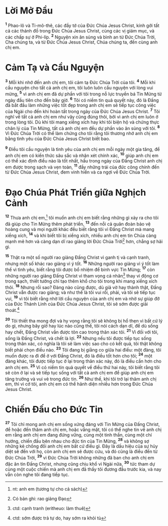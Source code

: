 # Lời Mở Đầu

<sup><b>1</b></sup> Phao-lô và Ti-mô-thê, các đầy tớ của Đức Chúa Jesus Christ, kính gởi tất cả các thánh đồ trong Đức Chúa Jesus Christ, cùng các vị giám mục, và các chấp sự ở Phi-líp. <sup><b>2</b></sup> Nguyện xin ân sủng và bình an từ Đức Chúa Trời, Cha chúng ta, và từ Đức Chúa Jesus Christ, Chúa chúng ta, đến cùng anh chị em.

# Cảm Tạ và Cầu Nguyện

<sup><b>3</b></sup> Mỗi khi nhớ đến anh chị em, tôi cảm tạ Đức Chúa Trời của tôi. <sup><b>4</b></sup> Mỗi khi cầu nguyện cho tất cả anh chị em, tôi luôn luôn cầu nguyện với lòng vui mừng, <sup><b>5</b></sup> vì anh chị em đã dự phần với tôi trong nỗ lực truyền bá Tin Mừng từ ngày đầu tiên cho đến bây giờ. <sup><b>6</b></sup> Tôi có niềm tin quả quyết này, đó là Đấng đã bắt đầu làm những việc tốt đẹp trong anh chị em sẽ tiếp tục công việc của Ngài cho đến khi hoàn tất trong ngày của Đức Chúa Jesus Christ. <sup><b>7</b></sup> Tôi nghĩ về tất cả anh chị em như vậy cũng đúng thôi, bởi vì anh chị em luôn ở trong lòng tôi. Dù khi tôi mang xiềng xích hay khi tôi biện hộ và chứng thực chân lý của Tin Mừng, tất cả anh chị em đều dự phần vào ân sủng với tôi. <sup><b>8</b></sup> Vì Đức Chúa Trời có thể làm chứng cho tôi rằng tôi thương nhớ anh chị em bằng tình yêu của Đức Chúa Jesus Christ biết bao.

<sup><b>9</b></sup> Điều tôi cầu nguyện là tình yêu của anh chị em mỗi ngày một gia tăng, để anh chị em có kiến thức sâu sắc và nhận xét chính xác, <sup><b>10</b></sup> giúp anh chị em có thể xác định điều nào là tốt nhất, hầu trong ngày của Đấng Christ anh chị em được trong sạch và vẹn toàn, <sup><b>11</b></sup> đầy những trái của đức công chính đến từ Đức Chúa Jesus Christ, đem vinh hiển và ca ngợi về Đức Chúa Trời.

# Đạo Chúa Phát Triển giữa Nghịch Cảnh

<sup><b>12</b></sup> Thưa anh chị em,[^1-af9015e6-cda6-408a-af7d-eefa4bd37063] tôi muốn anh chị em biết rằng những gì xảy ra cho tôi đã giúp cho Tin Mừng thêm phát triển, <sup><b>13</b></sup> đến nỗi cả quân đoàn bảo vệ hoàng cung và mọi người khác đều biết rằng tôi vì Đấng Christ mà mang xiềng xích, <sup><b>14</b></sup> và khi biết tôi bị xiềng xích, nhiều anh chị em tin Chúa càng mạnh mẽ hơn và càng dạn dĩ rao giảng lời Đức Chúa Trời[^2-af9015e6-cda6-408a-af7d-eefa4bd37063] hơn, chẳng sợ hãi gì.

<sup><b>15</b></sup> Thật ra một số người rao giảng Đấng Christ vì ganh tị và cạnh tranh, nhưng một số khác rao giảng vì ý tốt. <sup><b>16</b></sup> Những người rao giảng vì ý tốt làm thế vì tình yêu, biết rằng tôi được bổ nhiệm để binh vực Tin Mừng; <sup><b>17</b></sup> còn những người rao giảng Đấng Christ vì tham vọng cá nhân[^3-af9015e6-cda6-408a-af7d-eefa4bd37063] thay vì động cơ trong sạch, thiết tưởng chỉ tạo thêm khổ cho tôi trong khi mang xiềng xích thôi. <sup><b>18</b></sup> Nhưng rồi sao? Đàng nào cũng được, dù giả vờ hay thành thật, Đấng Christ vẫn được rao giảng; và như thế là tôi vui rồi, phải, và tôi sẽ tiếp tục vui, <sup><b>19</b></sup> vì tôi biết rằng nhờ lời cầu nguyện của anh chị em và nhờ sự giúp đỡ của Đức Thánh Linh của Đức Chúa Jesus Christ, tôi sẽ sớm được giải thoát.[^4-af9015e6-cda6-408a-af7d-eefa4bd37063]

<sup><b>20</b></sup> Tôi thiết tha mong đợi và hy vọng rằng tôi sẽ không bị hổ thẹn vì bất cứ lý do gì, nhưng bây giờ hay lúc nào cũng thế, tôi nói cách dạn dĩ, để dù sống hay chết, Đấng Christ vẫn được tôn cao trong thân xác tôi. <sup><b>21</b></sup> Vì đối với tôi, sống là Đấng Christ, và chết là lợi. <sup><b>22</b></sup> Nhưng nếu tôi được tiếp tục sống trong thân xác, có nghĩa là tôi sẽ làm việc sao cho có kết quả, tôi thật không biết phải chọn điều nào. <sup><b>23</b></sup> Tôi đang bị giằng co giữa hai điều: một đàng, tôi muốn được ra đi để ở với Đấng Christ, đó là điều tốt hơn cho tôi; <sup><b>24</b></sup> một đàng khác, tôi được tiếp tục ở lại trong thân xác này, đó là điều cần hơn cho anh chị em. <sup><b>25</b></sup> Vì có niềm tin quả quyết về điều thứ hai này, tôi biết rằng tôi sẽ còn ở lại và sẽ tiếp tục sống với tất cả anh chị em để giúp anh chị em tăng trưởng và vui vẻ trong đức tin. <sup><b>26</b></sup> Như thế, khi tôi trở lại thăm anh chị em, thì vì cớ tôi, anh chị em có thể hãnh diện nhiều hơn trong Đức Chúa Jesus Christ.

# Chiến Đấu cho Đức Tin

<sup><b>27</b></sup> Tôi chỉ mong anh chị em sống xứng đáng với Tin Mừng của Đấng Christ, để hoặc đến thăm anh chị em, hoặc vắng mặt, tôi có thể nghe tin về anh chị em rằng anh chị em đang đứng vững, cùng một tinh thần, cùng một chí hướng, chiến đấu bên nhau cho đức tin của Tin Mừng, <sup><b>28</b></sup> và không sợ những kẻ chống đối anh chị em bất cứ điều gì. Đây là dấu hiệu của sự hủy diệt sẽ đến với họ, còn anh chị em sẽ được cứu, và đó cũng là điều đến từ Đức Chúa Trời, <sup><b>29</b></sup> vì Đức Chúa Trời không những đã ban cho anh chị em đặc ân tin Đấng Christ, nhưng cũng chịu khổ vì Ngài nữa, <sup><b>30</b></sup> tức tham dự cùng một cuộc chiến mà anh chị em đã thấy tôi đương đầu trước kia, và nay vẫn còn nghe tôi đang tiếp tục.

[^1-af9015e6-cda6-408a-af7d-eefa4bd37063]: nt: anh em (tương tự cho cả sách)

[^2-af9015e6-cda6-408a-af7d-eefa4bd37063]: Có bản ghi: rao giảng Đạo

[^3-af9015e6-cda6-408a-af7d-eefa4bd37063]: ctd: cạnh tranh (eritheuo: làm thuê)

[^4-af9015e6-cda6-408a-af7d-eefa4bd37063]: ctd: sớm được trả tự do, hay sớm ra khỏi tù
